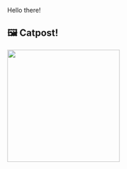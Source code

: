 Hello there!



## 🖼️ Catpost!

<sub>
    <img src="https://cdn2.thecatapi.com/images/7ca.jpg" height="256">
</sub>

